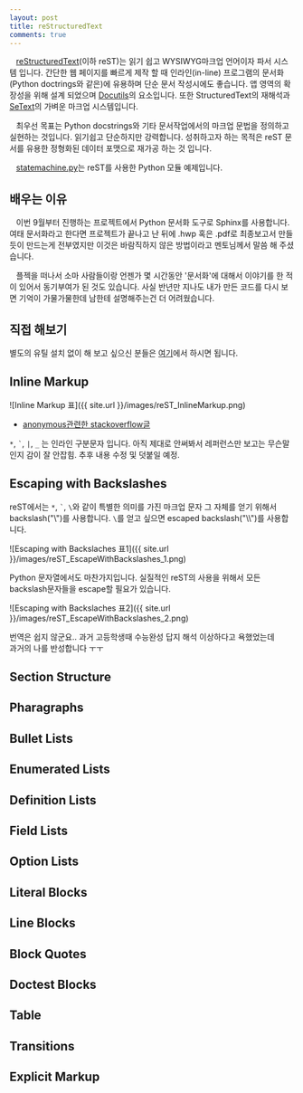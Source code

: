 ```yaml
---
layout: post
title: reStructuredText
comments: true
---
```

  &nbsp;&nbsp;&nbsp;[reStructuredText](http://docutils.sourceforge.net/rst.html)(이하 reST)는 읽기 쉽고 WYSIWYG마크업 언어이자 파서 시스템 입니다.
  간단한 웹 페이지를 빠르게 제작 할 때 인라인(in-line) 프로그램의 문서화(Python doctrings와 같은)에 유용하며 단순 문서 작성시에도 좋습니다.
  앱 영역의 확장성을 위해 설계 되었으며 [Docutils](http://docutils.sourceforge.net/index.html)의 요소입니다. 또한 StructuredText의 재해석과 [SeText](http://docutils.sourceforge.net/mirror/setext.html)의 가벼운 마크업 시스템입니다.

  &nbsp;&nbsp;&nbsp;최우선 목표는 Python docstrings와 기타 문서작업에서의 마크업 문법을 정의하고 실현하는 것입니다. 읽기쉽고 단순하지만 강력합니다. 성취하고자 하는 목적은 reST 문서를 유용한 정형화된 데이터 포맷으로 재가공 하는 것 입니다.

  &nbsp;&nbsp;&nbsp;[statemachine.py](http://docutils.sourceforge.net/docutils/statemachine.py)는 reST를 사용한 Python 모듈 예제입니다.

## **배우는 이유**
&nbsp;&nbsp;&nbsp;이번 9월부터 진행하는 프로젝트에서 Python 문서화 도구로 Sphinx를 사용합니다.
여태 문서화라고 한다면 프로젝트가 끝나고 난 뒤에 .hwp 혹은 .pdf로 최종보고서 만들듯이 만드는게 전부였지만 이것은 바람직하지 않은 방법이라고 멘토님께서 말씀 해 주셨습니다.

&nbsp;&nbsp;&nbsp;플젝을 떠나서 소마 사람들이랑 언젠가 몇 시간동안 '문서화'에 대해서 이야기를 한 적이 있어서 동기부여가 된 것도 있습니다.
사실 반년만 지나도 내가 만든 코드를 다시 보면 기억이 가물가물한데 남한테 설명해주는건 더 어려웠습니다.

## **직접 해보기**
별도의 유틸 설치 없이 해 보고 싶으신 분들은 [여기](http://rst.ninjs.org/)에서 하시면 됩니다.

## **Inline Markup**

![Inline Markup 표]({{ site.url }}/images/reST_InlineMarkup.png)

* [anonymous관련한 stackoverflow글](http://stackoverflow.com/questions/5464627/how-to-have-same-text-in-two-links-with-restructured-text)

`*`, `` ` ``, `|`, `_` 는 인라인 구분문자 입니다. 아직 제대로 안써봐서 레퍼런스만 보고는 무슨말인지 감이 잘 안잡힘.
추후 내용 수정 및 덧붙일 예정.

## **Escaping with Backslashes**
reST에서는 `*`, `` ` ``, `\`와 같이 특별한 의미를 가진 마크업 문자 그 자체를 얻기 위해서 backslash("\\")를 사용합니다. `\`를 얻고 싶으면 escaped backslash("\\\\")를 사용합니다.

![Escaping with Backslaches 표1]({{ site.url }}/images/reST_EscapeWithBackslashes_1.png)

Python 문자열에서도 마찬가지입니다. 실질적인 reST의 사용을 위해서 모든 backslash문자들을 escape할 필요가 있습니다.

![Escaping with Backslaches 표2]({{ site.url }}/images/reST_EscapeWithBackslashes_2.png)

번역은 쉽지 않군요.. 과거 고등학생때 수능완성 답지 해석 이상하다고 욕했었는데  
과거의 나를 반성합니다 ㅜㅜ

## **Section Structure**

## **Pharagraphs**

## **Bullet Lists**

## **Enumerated Lists**

## **Definition Lists**

## **Field Lists**

## **Option Lists**

## **Literal Blocks**

## **Line Blocks**

## **Block Quotes**

## **Doctest Blocks**

## **Table**

## **Transitions**

## **Explicit Markup**

##
